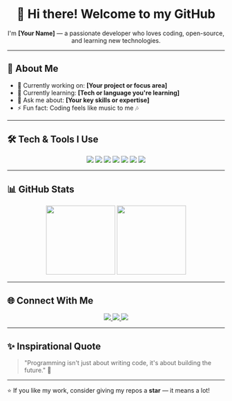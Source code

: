 <!-- Profile README -->

<h1 align="center">👋 Hi there! Welcome to my GitHub</h1>

<p align="center">
I'm <b>[Your Name]</b> — a passionate developer who loves coding, open-source, and learning new technologies.
</p>

---

## 🚀 About Me
- 🔭 Currently working on: **[Your project or focus area]**
- 🌱 Currently learning: **[Tech or language you're learning]**
- 💬 Ask me about: **[Your key skills or expertise]**
- ⚡ Fun fact: Coding feels like music to me 🎶

---

## 🛠️ Tech & Tools I Use

<p align="center">
  <img src="https://img.shields.io/badge/Python-3776AB?logo=python&logoColor=white" />
  <img src="https://img.shields.io/badge/JavaScript-F7DF1E?logo=javascript&logoColor=black" />
  <img src="https://img.shields.io/badge/TypeScript-3178C6?logo=typescript&logoColor=white" />
  <img src="https://img.shields.io/badge/React-20232A?logo=react&logoColor=61DAFB" />
  <img src="https://img.shields.io/badge/Node.js-43853D?logo=node.js&logoColor=white" />
  <img src="https://img.shields.io/badge/Docker-2496ED?logo=docker&logoColor=white" />
  <img src="https://img.shields.io/badge/Linux-FCC624?logo=linux&logoColor=black" />
</p>

---

## 📊 GitHub Stats

<p align="center">
  <img src="https://github-readme-stats.vercel.app/api?username=USERNAME&show_icons=true&theme=tokyonight" height="160"/>
  <img src="https://github-readme-streak-stats.herokuapp.com/?user=USERNAME&theme=tokyonight" height="160"/>
</p>

---

## 🌐 Connect With Me

<p align="center">
  <a href="https://linkedin.com/in/YOUR-LINK">
    <img src="https://img.shields.io/badge/LinkedIn-0077B5?logo=linkedin&logoColor=white" />
  </a>
  <a href="mailto:YOUR-EMAIL@gmail.com">
    <img src="https://img.shields.io/badge/Email-D14836?logo=gmail&logoColor=white" />
  </a>
  <a href="https://t.me/YOUR-TELEGRAM">
    <img src="https://img.shields.io/badge/Telegram-26A5E4?logo=telegram&logoColor=white" />
  </a>
</p>

---

## ✨ Inspirational Quote
> "Programming isn't just about writing code, it's about building the future." 🚀

---

⭐️ If you like my work, consider giving my repos a **star** — it means a lot!
